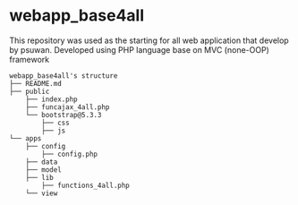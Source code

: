 # webapp_base4all
This repository was used as the starting for all web application that develop by psuwan. Developed using PHP language base on MVC (none-OOP) framework
```
webapp_base4all's structure
├── README.md
├── public
    ├── index.php
    ├── funcajax_4all.php
    └── bootstrap@5.3.3
        ├── css
        ├── js
└── apps
    ├── config
        ├── config.php
    ├── data
    ├── model
    ├── lib
        ├── functions_4all.php
    └── view
```
